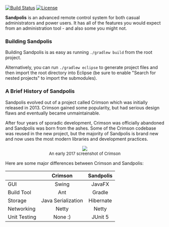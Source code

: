 [![Build Status](https://travis-ci.org/Subterranean-Security/Sandpolis.svg?branch=master)](https://travis-ci.org/Subterranean-Security/Sandpolis)
[![License](https://img.shields.io/badge/License-Apache%202.0-blue.svg)](https://opensource.org/licenses/Apache-2.0)

**Sandpolis** is an advanced remote control system for both casual administrators and power users. It has all of the features you would expect from an administration tool - and also some you might not.

### Building Sandpolis
Building Sandpolis is as easy as running `./gradlew build` from the root project.

Alternatively, you can run `./gradlew eclipse` to generate project files and then import the root directory into Eclipse (be sure to enable "Search for nested projects" to import the submodules).

### A Brief History of Sandpolis
Sandpolis evolved out of a project called Crimson which was initially released in 2013. Crimson gained some popularity, but had serious design flaws and eventually became unmaintainable.

After four years of sporadic development, Crimson was officially abandoned and Sandpolis was born from the ashes. Some of the Crimson codebase was reused in the new project, but the majority of Sandpolis is brand new and now uses the most modern libraries and development practices.

<p align="center">
	<img src="https://raw.githubusercontent.com/Subterranean-Security/Sandpolis/4.X.X/screenshot.png"/><br>
	<font size="2">An early 2017 screenshot of Crimson</font>
</p>

Here are some major differences between Crimson and Sandpolis:

|              |       Crimson      | Sandpolis |
|--------------|:------------------:|:---------:|
| GUI          | Swing              | JavaFX    |
| Build Tool   | Ant                | Gradle    |
| Storage      | Java Serialization | Hibernate |
| Networking   | Netty              | Netty     |
| Unit Testing | None :)            | JUnit 5   |